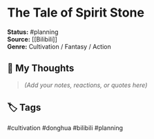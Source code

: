 # The Tale of Spirit Stone

**Status:** #planning  
**Source:** [[Bilibili]]  
**Genre:** Cultivation / Fantasy / Action  

## 🧠 My Thoughts  
> _(Add your notes, reactions, or quotes here)_

## 🏷️ Tags  
#cultivation #donghua #bilibili #planning

